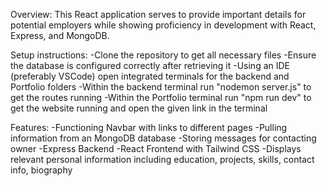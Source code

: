 Overview:
This React application serves to provide important details for potential employers while showing proficiency in development with React, Express, and MongoDB.

Setup instructions:
-Clone the repository to get all necessary files
-Ensure the database is configured correctly after retrieving it
-Using an IDE (preferably VSCode) open integrated terminals for the backend and Portfolio folders
-Within the backend terminal run "nodemon server.js" to get the routes running
-Within the Portfolio terminal run "npm run dev" to get the website running and open the given link in the terminal

Features:
-Functioning Navbar with links to different pages
-Pulling information from an MongoDB database
-Storing messages for contacting owner
-Express Backend
-React Frontend with Tailwind CSS
-Displays relevant personal information including education, projects, skills, contact info, biography